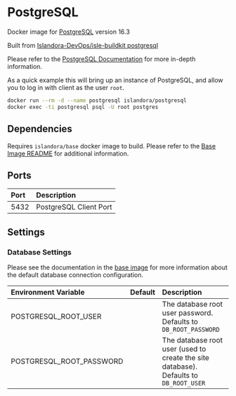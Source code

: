 # PostgreSQL

Docker image for [PostgreSQL] version 16.3

Built from [Islandora-DevOps/isle-buildkit postgresql](https://github.com/Islandora-DevOps/isle-buildkit/tree/main/postgresql)

Please refer to the [PostgreSQL Documentation] for more in-depth information.

As a quick example this will bring up an instance of PostgreSQL, and allow you to
log in with client as the user `root`.

```bash
docker run --rm -d --name postgresql islandora/postgresql
docker exec -ti postgresql psql -U root postgres
```

## Dependencies

Requires `islandora/base` docker image to build. Please refer to the
[Base Image README](../base/README.md) for additional information.

## Ports

| Port | Description            |
| :--- | :--------------------- |
| 5432 | PostgreSQL Client Port |

## Settings

### Database Settings

Please see the documentation in the [base image] for more information about the
default database connection configuration.

| Environment Variable     | Default | Description                                                                           |
| :----------------------- | :------ | :------------------------------------------------------------------------------------ |
| POSTGRESQL_ROOT_USER     |         | The database root user password. Defaults to `DB_ROOT_PASSWORD`                       |
| POSTGRESQL_ROOT_PASSWORD |         | The database root user (used to create the site database). Defaults to `DB_ROOT_USER` |

[base image]: ../base/README.md
[PostgreSQL Documentation]: https://www.postgresql.org/docs/
[PostgreSQL]: https://www.postgresql.org/
